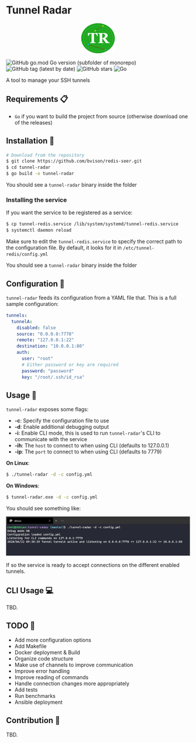 # Tunnel Radar

<div style="text-align:center"><img src="./doc/logo.png"></div>

![GitHub go.mod Go version (subfolder of monorepo)](https://img.shields.io/github/go-mod/go-version/bvisonl/tunnel-radar) ![GitHub tag (latest by date)](https://img.shields.io/github/v/tag/bvisonl/tunnel-radar) ![GitHub stars](https://img.shields.io/github/stars/bvisonl/tunnel-radar) ![Go](https://github.com/bvisonl/tunnel-radar/workflows/Go/badge.svg)

A tool to manage your SSH tunnels


## Requirements 📋

* `Go` if you want to build the project from source (otherwise download one of the releases)

## Installation 🚧
```bash
# Download from the repository
$ git clone https://github.com/bvison/redis-seer.git
$ cd tunnel-radar
$ go build -o tunnel-radar
```

You should see a `tunnel-radar` binary inside the folder

### Installing the service

If you want the service to be registered as a service:

```bash
$ cp tunnel-redis.service /lib/system/systemd/tunnel-redis.service
$ systemctl daemon reload
```

Make sure to edit the `tunnel-redis.service` to specify the correct path to the configuration file. By default, it looks for it in `/etc/tunnel-redis/config.yml`

You should see a `tunnel-radar` binary inside the folder

## Configuration 🛃

`tunnel-radar` feeds its configuration from a YAML file  that. This is a full sample configuration:

```yaml
tunnels:
  tunnelA:
    disabled: false
    source: "0.0.0.0:7778"
    remote: "127.0.0.1:22"
    destination: "10.0.0.1:80"
    auth:
      user: "root"
      # Either password or key are required
      password: "password"
      key: "/root/.ssh/id_rsa"

```
## Usage 🏹

`tunnel-radar` exposes some flags:

* **-c**: Specify the configuration file to use
* **-d**: Enable additional debugging output
* **-i**: Enable CLI mode, this is used to run `tunnel-radar`'s CLI to communicate with the service
* **-ih**: The `host` to connect to when using CLI (defaults to 127.0.0.1)
* **-ip**: The `port` to connect to when using CLI (defaults to 7779)

**On Linux**:
```bash
$ ./tunnel-radar -d -c config.yml
```

**On Windows**:
```bash
$ tunnel-radar.exe -d -c config.yml
```
You should see something like:

<div style="text-align:center"><img src="./doc/images/usage_1.png"></div>

If so the service is ready to accept connections on the different enabled tunnels.

## CLI Usage 💻

TBD.

## TODO :wrench:
* Add more configuration options
* Add Makefile
* Docker deployment & Build
* Organize code structure
* Make use of channels to improve communication
* Improve error handling
* Improve reading of commands
* Handle connection changes more appropriately
* Add tests
* Run benchmarks
* Ansible deployment

## Contribution :construction_worker:

TBD.
